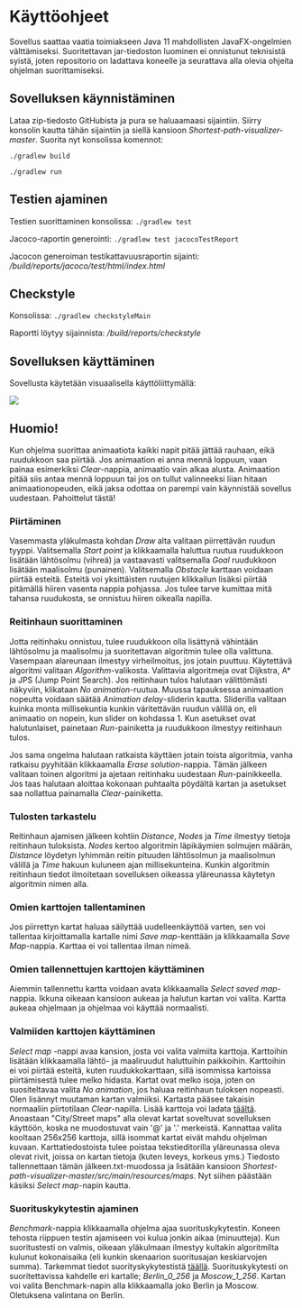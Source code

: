 # Käyttöohjeet
Sovellus saattaa vaatia toimiakseen Java 11 mahdollisten JavaFX-ongelmien välttämiseksi. Suoritettavan jar-tiedoston luominen ei onnistunut teknisistä syistä, joten repositorio on ladattava koneelle ja seurattava alla olevia ohjeita ohjelman suorittamiseksi.

## Sovelluksen käynnistäminen
Lataa zip-tiedosto GitHubista ja pura se haluaamaasi sijaintiin. Siirry konsolin kautta tähän sijaintiin ja siellä kansioon _Shortest-path-visualizer-master_.
Suorita nyt konsolissa komennot:

`./gradlew build`

`./gradlew run`

## Testien ajaminen

Testien suorittaminen konsolissa: `./gradlew test`

Jacoco-raportin generointi: `./gradlew test jacocoTestReport`

Jacocon generoiman testikattavuusraportin sijainti: _/build/reports/jacoco/test/html/index.html_

## Checkstyle
Konsolissa:
`./gradlew checkstyleMain`

Raportti löytyy sijainnista: _/build/reports/checkstyle_

## Sovelluksen käyttäminen
Sovellusta käytetään visuaalisella käyttöliittymällä: 

![](https://github.com/chipfrog/Shortest-path-visualizer/blob/master/dokumentaatio/ui_pic.png)

## Huomio!
Kun ohjelma suorittaa animaatiota kaikki napit pitää jättää rauhaan, eikä ruudukkoon saa piirtää. Jos animaation ei anna mennä loppuun, vaan painaa esimerkiksi _Clear_-nappia, animaatio vain alkaa alusta. Animaation pitää siis antaa mennä loppuun tai jos on tullut valinneeksi liian hitaan animaationopeuden, eikä jaksa odottaa on parempi vain käynnistää sovellus uudestaan. Pahoittelut tästä!

### Piirtäminen
Vasemmasta yläkulmasta kohdan _Draw_ alta valitaan piirrettävän ruudun tyyppi. Valitsemalla _Start point_ ja klikkaamalla haluttua ruutua ruudukkoon lisätään lähtösolmu (vihreä) ja vastaavasti valitsemalla _Goal_ ruudukkoon lisätään maalisolmu (punainen). Valitsemalla _Obstacle_ karttaan voidaan piirtää esteitä. Esteitä voi yksittäisten ruutujen klikkailun lisäksi piirtää pitämällä hiiren vasenta nappia pohjassa. Jos tulee tarve kumittaa mitä tahansa ruudukosta, se onnistuu hiiren oikealla napilla.

### Reitinhaun suorittaminen
Jotta reitinhaku onnistuu, tulee ruudukkoon olla lisättynä vähintään lähtösolmu ja maalisolmu ja suoritettavan algoritmin tulee olla valittuna. Vasempaan alareunaan ilmestyy virheilmoitus, jos jotain puuttuu. Käytettävä algoritmi valitaan _Algorithm_-valikosta. Valittavia algoritmeja ovat Dijkstra, A* ja JPS (Jump Point Search). Jos reitinhaun tulos halutaan välittömästi näkyviin, klikataan _No animation_-ruutua. Muussa tapauksessa animaation nopeutta voidaan säätää _Animation delay_-sliderin kautta. Sliderilla valitaan kuinka monta millisekuntia kunkin väritettävän ruudun välillä on, eli animaatio on nopein, kun slider on kohdassa 1. Kun asetukset ovat halutunlaiset, painetaan _Run_-painiketta ja ruudukkoon ilmestyy reitinhaun tulos. 

Jos sama ongelma halutaan ratkaista käyttäen jotain toista algoritmia, vanha ratkaisu pyyhitään klikkaamalla _Erase solution_-nappia. Tämän jälkeen valitaan toinen algoritmi ja ajetaan reitinhaku uudestaan _Run_-painikkeella. Jos taas halutaan aloittaa kokonaan puhtaalta pöydältä kartan ja asetukset saa nollattua painamalla _Clear_-painiketta.

### Tulosten tarkastelu
Reitinhaun ajamisen jälkeen kohtiin _Distance_, _Nodes_ ja _Time_ ilmestyy tietoja reitinhaun tuloksista. _Nodes_ kertoo algoritmin läpikäymien solmujen määrän, _Distance_ löydetyn lyhimmän reitin pituuden lähtösolmun ja maalisolmun välillä ja _Time_ hakuun kuluneen ajan millisekunteina. Kunkin algoritmin reitinhaun tiedot ilmoitetaan sovelluksen oikeassa yläreunassa käytetyn algoritmin nimen alla.

### Omien karttojen tallentaminen
Jos piirrettyn kartat haluaa säilyttää uudelleenkäyttöä varten, sen voi tallentaa kirjoittamalla kartalle nimi _Save map_-kenttään ja klikkaamalla _Save Map_-nappia. Karttaa ei voi tallentaa ilman nimeä.

### Omien tallennettujen karttojen käyttäminen
Aiemmin tallennettu kartta voidaan avata klikkaamalla _Select saved map_-nappia. Ikkuna oikeaan kansioon aukeaa ja halutun kartan voi valita. Kartta aukeaa ohjelmaan ja ohjelmaa voi käyttää normaalisti.

### Valmiiden karttojen käyttäminen
_Select map_ -nappi avaa kansion, josta voi valita valmiita karttoja. Karttoihin lisätään klikkaamalla lähtö- ja maaliruudut haluttuihin paikkoihin. Karttoihin ei voi piirtää esteitä, kuten ruudukkokarttaan, sillä isommissa kartoissa piirtämisestä tulee melko hidasta. Kartat ovat melko isoja, joten on suositeltavaa valita _No animation_, jos haluaa reitinhaun tuloksen nopeasti. Olen lisännyt muutaman kartan valmiiksi. Kartasta pääsee takaisin normaaliin piirtotilaan _Clear_-napilla. Lisää karttoja voi ladata [täältä](https://www.movingai.com/benchmarks/street/index.html). Anoastaan "City/Street maps" alla olevat kartat soveltuvat sovelluksen käyttöön, koska ne muodostuvat vain '@' ja '.' merkeistä. Kannattaa valita kooltaan 256x256 karttoja, sillä isommat kartat eivät mahdu ohjelman kuvaan. Karttatiedostoista tulee poistaa tekstieditorilla yläreunassa oleva olevat rivit, joissa on kartan tietoja (kuten leveys, korkeus yms.)  Tiedosto tallennettaan tämän jälkeen.txt-muodossa ja lisätään kansioon _Shortest-path-visualizer-master/src/main/resources/maps_. Nyt siihen päästään käsiksi _Select map_-napin kautta.

### Suorituskykytestin ajaminen
_Benchmark_-nappia klikkaamalla ohjelma ajaa suorituskykytestin. Koneen tehosta riippuen testin ajamiseen voi kulua jonkin aikaa (minuutteja). Kun suoritustesti on valmis, oikeaan yläkulmaan ilmestyy kultakin algoritmilta kulunut kokonaisaika (eli kunkin skenaarion suoritusajan keskiarvojen summa). Tarkemmat tiedot suorityskykytestistä [täällä](https://github.com/chipfrog/Shortest-path-visualizer/blob/master/dokumentaatio/Testausdokumentti.md). Suorituskykytesti on suoritettavissa kahdelle eri kartalle; _Berlin_0_256_ ja _Moscow_1_256_. Kartan voi valita Benchmark-napin alla klikkaamalla joko Berlin ja Moscow. Oletuksena valintana on Berlin. 
